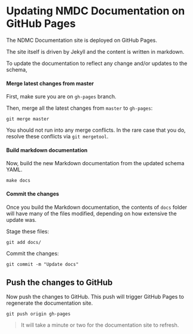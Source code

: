 # Updating NMDC Documentation on GitHub Pages

The NDMC Documentation site is deployed on GitHub Pages.

The site itself is driven by Jekyll and the content is written in markdown.

To update the documentation to reflect any change and/or updates to the schema,

#### Merge latest changes from master

First, make sure you are on `gh-pages` branch.

Then, merge all the latest changes from `master` to `gh-pages`:

```
git merge master
```

You should not run into any merge conflicts. In the rare case that you do, resolve these conflicts via `git mergetool`.

#### Build markdown documentation

Now, build the new Markdown documentation from the updated schema YAML.

```
make docs
```

#### Commit the changes

Once you build the Markdown documentation, the contents of `docs` folder will have many of the files modified, depending on how extensive the update was.

Stage these files:

```
git add docs/
```

Commit the changes:

```
git commit -m "Update docs"
```

## Push the changes to GitHub

Now push the changes to GitHub. This push will trigger GitHub Pages to regenerate the documentation site.


```
git push origin gh-pages
```

> It will take a minute or two for the documentation site to refresh.
